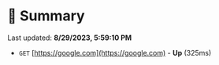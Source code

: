 # 📖 Summary
Last updated: **8/29/2023, 5:59:10 PM**

- `GET` [https://google.com](https://google.com) - **Up** (325ms)
